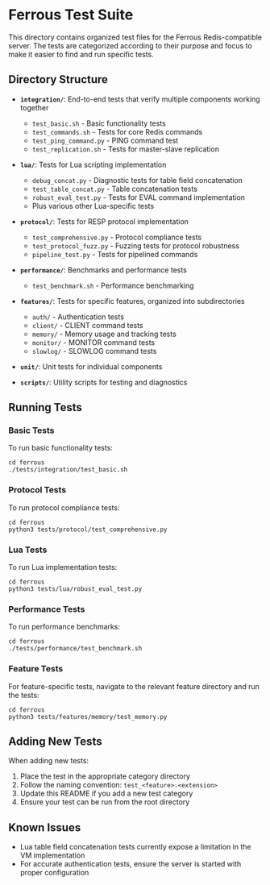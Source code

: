 # Ferrous Test Suite

This directory contains organized test files for the Ferrous Redis-compatible server. The tests are categorized according to their purpose and focus to make it easier to find and run specific tests.

## Directory Structure

- **`integration/`**: End-to-end tests that verify multiple components working together
  - `test_basic.sh` - Basic functionality tests
  - `test_commands.sh` - Tests for core Redis commands
  - `test_ping_command.py` - PING command test
  - `test_replication.sh` - Tests for master-slave replication

- **`lua/`**: Tests for Lua scripting implementation
  - `debug_concat.py` - Diagnostic tests for table field concatenation
  - `test_table_concat.py` - Table concatenation tests
  - `robust_eval_test.py` - Tests for EVAL command implementation
  - Plus various other Lua-specific tests

- **`protocol/`**: Tests for RESP protocol implementation
  - `test_comprehensive.py` - Protocol compliance tests
  - `test_protocol_fuzz.py` - Fuzzing tests for protocol robustness
  - `pipeline_test.py` - Tests for pipelined commands

- **`performance/`**: Benchmarks and performance tests
  - `test_benchmark.sh` - Performance benchmarking

- **`features/`**: Tests for specific features, organized into subdirectories
  - `auth/` - Authentication tests
  - `client/` - CLIENT command tests
  - `memory/` - Memory usage and tracking tests
  - `monitor/` - MONITOR command tests
  - `slowlog/` - SLOWLOG command tests

- **`unit/`**: Unit tests for individual components

- **`scripts/`**: Utility scripts for testing and diagnostics

## Running Tests

### Basic Tests

To run basic functionality tests:
```
cd ferrous
./tests/integration/test_basic.sh
```

### Protocol Tests

To run protocol compliance tests:
```
cd ferrous
python3 tests/protocol/test_comprehensive.py
```

### Lua Tests

To run Lua implementation tests:
```
cd ferrous
python3 tests/lua/robust_eval_test.py
```

### Performance Tests

To run performance benchmarks:
```
cd ferrous
./tests/performance/test_benchmark.sh
```

### Feature Tests

For feature-specific tests, navigate to the relevant feature directory and run the tests:
```
cd ferrous
python3 tests/features/memory/test_memory.py
```

## Adding New Tests

When adding new tests:

1. Place the test in the appropriate category directory
2. Follow the naming convention: `test_<feature>.<extension>`
3. Update this README if you add a new test category
4. Ensure your test can be run from the root directory

## Known Issues

- Lua table field concatenation tests currently expose a limitation in the VM implementation
- For accurate authentication tests, ensure the server is started with proper configuration